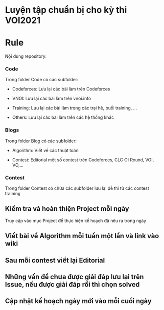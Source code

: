 # Luyện tập chuẩn bị cho kỳ thi VOI2021
# Rule

Nội dung repository:

### Code
Trong folder Code có các subfolder:

- Codeforces: Lưu lại các bài làm trên Codeforces

- VNOI: Lưu lại các bài làm trên vnoi.info

- Training: Lưu lại các bài làm trong các trại hè, buổi training, ...

- Others: Lưu lại các bài làm trên các hệ thống khác


### Blogs
Trong folder Blog có các subfolder:

- Algorithm: Viết về các thuật toán

- Contest: Editorial một số contest trên Codeforces, CLC OI Round, VOI, VO,...

### Contest
Trong folder Contest có chứa các subfolder lưu lại đề thi từ các contest training

## Kiểm tra và hoàn thiện Project mỗi ngày
Truy cập vào mục Project để thực hiện kế hoạch đã nêu ra trong ngày

## Viết bài về Algorithm mỗi tuần một lần và link vào wiki

## Sau mỗi contest viết lại Editorial

## Những vấn đề chưa được giải đáp lưu lại trên Issue, nếu được giải đáp rồi thì chọn solved

## Cập nhật kế hoạch ngày mới vào mỗi cuối ngày
